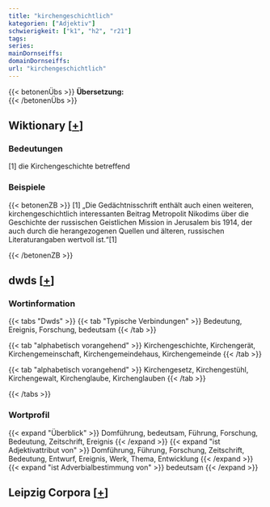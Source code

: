 ```yaml
---
title: "kirchengeschichtlich"
kategorien: ["Adjektiv"]
schwierigkeit: ["k1", "h2", "r21"]
tags:
series:
mainDornseiffs:
domainDornseiffs:
url: "kirchengeschichtlich"
---
```


{{< betonenÜbs >}}
**Übersetzung:**  
{{< /betonenÜbs >}}

## Wiktionary [[+](https://de.wiktionary.org/wiki/kirchengeschichtlich)]

### Bedeutungen
[1] die Kirchengeschichte betreffend  

### Beispiele
{{< betonenZB >}}
[1] „Die Gedächtnisschrift enthält auch einen weiteren, kirchengeschichtlich interessanten Beitrag Metropolit Nikodims über die Geschichte der russischen Geistlichen Mission in Jerusalem bis 1914, der auch durch die herangezogenen Quellen und älteren, russischen Literaturangaben wertvoll ist.“[1]  

{{< /betonenZB >}}


## dwds [[+](https://www.dwds.de/wb/kirchengeschichtlich)]

### Wortinformation
{{< tabs "Dwds" >}}
{{< tab "Typische Verbindungen" >}}
Bedeutung, Ereignis, Forschung, bedeutsam
{{< /tab >}}

{{< tab "alphabetisch vorangehend" >}}
Kirchengeschichte, Kirchengerät, Kirchengemeinschaft, Kirchengemeindehaus, Kirchengemeinde
{{< /tab >}}

{{< tab "alphabetisch vorangehend" >}}
Kirchengesetz, Kirchengestühl, Kirchengewalt, Kirchenglaube, Kirchenglauben
{{< /tab >}}

{{< /tabs >}}

### Wortprofil
{{< expand "Überblick" >}} Domführung, bedeutsam, Führung, Forschung, Bedeutung, Zeitschrift, Ereignis {{< /expand >}}
{{< expand "ist Adjektivattribut von" >}} Domführung, Führung, Forschung, Zeitschrift, Bedeutung, Entwurf, Ereignis, Werk, Thema, Entwicklung {{< /expand >}}
{{< expand "ist Adverbialbestimmung von" >}} bedeutsam {{< /expand >}}

## Leipzig Corpora [[+](https://corpora.uni-leipzig.de/en/res?word=kirchengeschichtlich&corpusId=deu_newscrawl-public_2018)]

